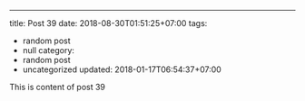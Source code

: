---
title: Post 39
date: 2018-08-30T01:51:25+07:00
tags:
  - random post
  - null
category:
  - random post
  - uncategorized
updated: 2018-01-17T06:54:37+07:00

This is content of post 39